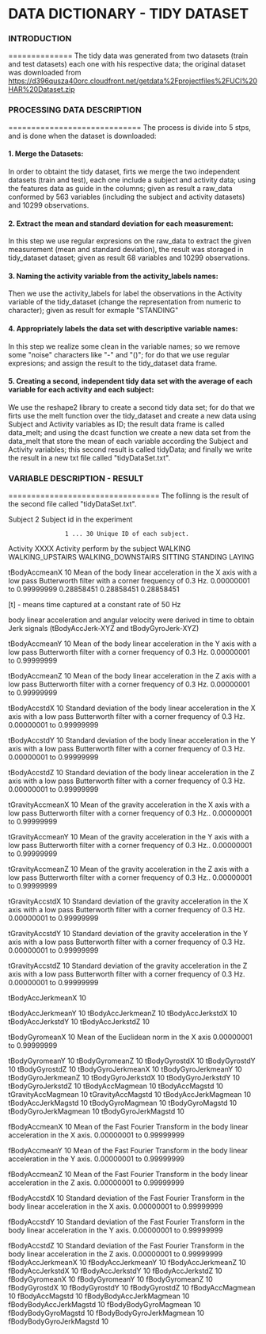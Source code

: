 DATA DICTIONARY - TIDY DATASET
==============================

### INTRODUCTION
==============
The tidy data was generated from two datasets (train and test datasets) each one with his respective data; the original dataset was downloaded from <https://d396qusza40orc.cloudfront.net/getdata%2Fprojectfiles%2FUCI%20HAR%20Dataset.zip>



### PROCESSING DATA DESCRIPTION
=============================
The process is divide into 5 stps, and is done when the dataset is downloaded:

#### 	1. 	Merge the Datasets:
In order to obtaint the tidy dataset, firts we merge the two independent datasets (train and test), each one include a subject and activity data; using the features data as guide in the columns; given as result a raw_data conformed by 563 variables (including the subject and activity datasets) and 10299 observations.

####	2.	Extract the mean and standard deviation for each measurement:
In this step we use regular expresions on the raw_data to extract the given measurement (mean and standard deviation), the result was storaged in tidy_dataset dataset; given as result 68 variables and 10299 observations.

####	3.	Naming the activity variable from the activity_labels names:
Then we use the activity_labels for label the observations in the Activity variable of the tidy_dataset (change the representation from numeric to character); given as result for exmaple "STANDING"

#### 	4.	Appropriately labels the data set with descriptive variable names:
In this step we realize some clean in the variable names; so we remove some "noise" characters like "-" and "()"; for do that we use regular expresions; and assign the result to the tidy_dataset data frame.
		
####	5.	Creating a second, independent tidy data set with the average of each variable for each activity and each subject:
We use the reshape2 library to create a second tidy data set; for do that we firts use the melt function over the tidy_dataset and create a new data using Subject and Activity variables as ID; the result data frame is called data_melt; and using the dcast function we create a new data set from the data_melt that store the mean of each variable according the Subject and Activity variables; this second result is called tidyData; and finally we write the result in a new txt file called "tidyDataSet.txt".


### VARIABLE DESCRIPTION - RESULT
=================================
The follinng is the result of the second file called "tidyDataSet.txt".

 
Subject                                 2
Subject id in the experiment
    
					1 ... 30 Unique ID of each subject.

Activity 				XXXX
						Activity perform by the subject
							WALKING
							WALKING_UPSTAIRS
							WALKING_DOWNSTAIRS
							SITTING
							STANDING
							LAYING

tBodyAccmeanX 				10
						Mean of the body linear acceleration in the X axis with a low pass Butterworth filter with a corner frequency of 0.3 Hz. 
							0.00000001 to 0.99999999
					0.28858451    0.28858451
					0.28858451

[t] - means time captured at a constant rate of 50 Hz

body linear acceleration and angular velocity were derived in time to obtain Jerk signals (tBodyAccJerk-XYZ and tBodyGyroJerk-XYZ)

tBodyAccmeanY 				10
						Mean of the body linear acceleration in the Y axis with a low pass Butterworth filter with a corner frequency of 0.3 Hz.
							0.00000001 to 0.99999999

tBodyAccmeanZ 				10
						Mean of the body linear acceleration in the Z axis with a low pass Butterworth filter with a corner frequency of 0.3 Hz.
							0.00000001 to 0.99999999
						
tBodyAccstdX 				10
						Standard deviation of the body linear acceleration in the X axis with a low pass Butterworth filter with a corner frequency of 0.3 Hz.
							0.00000001 to 0.99999999

tBodyAccstdY 				10
						Standard deviation of the body linear acceleration in the Y axis with a low pass Butterworth filter with a corner frequency of 0.3 Hz.
							0.00000001 to 0.99999999

tBodyAccstdZ 				10
						Standard deviation of the body linear acceleration in the Z axis with a low pass Butterworth filter with a corner frequency of 0.3 Hz.
							0.00000001 to 0.99999999

tGravityAccmeanX 			10
						Mean of the gravity acceleration in the X axis with a low pass Butterworth filter with a corner frequency of 0.3 Hz..
							0.00000001 to 0.99999999

tGravityAccmeanY 			10
						Mean of the gravity acceleration in the Y axis with a low pass Butterworth filter with a corner frequency of 0.3 Hz..
							0.00000001 to 0.99999999

tGravityAccmeanZ 			10
						Mean of the gravity acceleration in the Z axis with a low pass Butterworth filter with a corner frequency of 0.3 Hz..
							0.00000001 to 0.99999999

tGravityAccstdX 			10
						Standard deviation  of the gravity acceleration in the X axis with a low pass Butterworth filter with a corner frequency of 0.3 Hz.
							0.00000001 to 0.99999999

tGravityAccstdY 			10
						Standard deviation  of the gravity acceleration in the Y axis with a low pass Butterworth filter with a corner frequency of 0.3 Hz.
							0.00000001 to 0.99999999

tGravityAccstdZ 			10
						Standard deviation  of the gravity acceleration in the Z axis with a low pass Butterworth filter with a corner frequency of 0.3 Hz.
							0.00000001 to 0.99999999

tBodyAccJerkmeanX 			10

tBodyAccJerkmeanY 			10
tBodyAccJerkmeanZ 			10
tBodyAccJerkstdX 			10
tBodyAccJerkstdY 			10
tBodyAccJerkstdZ 			10

tBodyGyromeanX 				10
						Mean of the Euclidean norm in the X axis
							0.00000001 to 0.99999999

tBodyGyromeanY 				10
tBodyGyromeanZ 				10
tBodyGyrostdX 				10
tBodyGyrostdY  				10
tBodyGyrostdZ 				10
tBodyGyroJerkmeanX 			10
tBodyGyroJerkmeanY 			10
tBodyGyroJerkmeanZ 			10
tBodyGyroJerkstdX 			10
tBodyGyroJerkstdY 			10
tBodyGyroJerkstdZ 			10
tBodyAccMagmean 			10
tBodyAccMagstd 				10
tGravityAccMagmean 			10
tGravityAccMagstd 			10
tBodyAccJerkMagmean 		10
tBodyAccJerkMagstd 			10
tBodyGyroMagmean 			10
tBodyGyroMagstd 			10
tBodyGyroJerkMagmean 		10
tBodyGyroJerkMagstd 		10

fBodyAccmeanX 				10
						Mean of the Fast Fourier Transform in the body linear acceleration in the X axis.
							0.00000001 to 0.99999999

fBodyAccmeanY 				10
						Mean of the Fast Fourier Transform in the body linear acceleration in the Y axis.
							0.00000001 to 0.99999999

fBodyAccmeanZ 				10
						Mean of the Fast Fourier Transform in the body linear acceleration in the Z axis.
							0.00000001 to 0.99999999

fBodyAccstdX  				10
						Standard deviation of the Fast Fourier Transform in the body linear acceleration in the X axis.
							0.00000001 to 0.99999999

fBodyAccstdY 				10
						Standard deviation of the Fast Fourier Transform in the body linear acceleration in the Y axis.
							0.00000001 to 0.99999999

fBodyAccstdZ 				10
						Standard deviation of the Fast Fourier Transform in the body linear acceleration in the Z axis.
							0.00000001 to 0.99999999
fBodyAccJerkmeanX 			10
fBodyAccJerkmeanY 			10
fBodyAccJerkmeanZ 			10
fBodyAccJerkstdX 			10
fBodyAccJerkstdY 			10
fBodyAccJerkstdZ 			10
fBodyGyromeanX 				10
fBodyGyromeanY 				10
fBodyGyromeanZ 				10
fBodyGyrostdX 				10
fBodyGyrostdY 				10
fBodyGyrostdZ 				10
fBodyAccMagmean 			10
fBodyAccMagstd 				10
fBodyBodyAccJerkMagmean 	10
fBodyBodyAccJerkMagstd 		10
fBodyBodyGyroMagmean 		10
fBodyBodyGyroMagstd 		10
fBodyBodyGyroJerkMagmean 	10
fBodyBodyGyroJerkMagstd 	10
